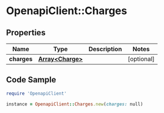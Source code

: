 # OpenapiClient::Charges

## Properties

Name | Type | Description | Notes
------------ | ------------- | ------------- | -------------
**charges** | [**Array&lt;Charge&gt;**](Charge.md) |  | [optional] 

## Code Sample

```ruby
require 'OpenapiClient'

instance = OpenapiClient::Charges.new(charges: null)
```


